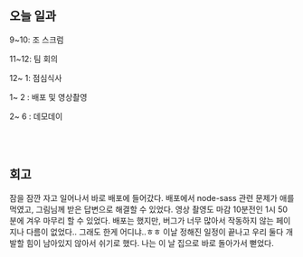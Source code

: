 ## 오늘 일과

9~10: 조 스크럼

11~12: 팀 회의

12~ 1: 점심식사

1~ 2 : 배포 및 영상촬영

2~ 6 : 데모데이


</br>
</br>

## 회고

잠을 잠깐 자고 일어나서 바로 배포에 들어갔다. 배포에서 node-sass 관련 문제가 애를 먹였고, 그림님께 받은 답변으로 해결할 수 있었다. 영상 촬영도 마감 10분전인 1시 50분에 겨우 마무리 할 수 있었다. 배포는 했지만, 버그가 너무 많아서 작동하지 않는 페이지나 다름이 없었다.. 그래도 한게 어디냐..ㅎㅎ 이날 정해진 일정이 끝나고 우리 둘다 개발할 힘이 남아있지 않아서 쉬기로 했다. 나는 이 날 집으로 바로 돌아가서 뻗었다.

